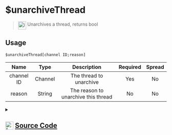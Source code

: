 # $unarchiveThread
> <img align="top" src="https://upload.wikimedia.org/wikipedia/commons/thumb/e/e4/Infobox_info_icon.svg/160px-Infobox_info_icon.svg.png?20150409153300" alt="image" width="25" height="auto"> Unarchives a thread, returns bool
## Usage
```
$unarchiveThread[channel ID;reason]
```
| Name | Type | Description | Required | Spread
| :---: | :---: | :---: | :---: | :---: |
channel ID | Channel | The thread to unarchive | Yes | No
reason | String | The reason to unarchive this thread | No | No
<details>
<summary>
    
## <img align="top" src="https://cdn4.iconfinder.com/data/icons/iconsimple-logotypes/512/github-512.png" alt="image" width="25" height="auto">  [Source Code](https://github.com/tryforge/ForgeScript-V2/blob/main/src/native/unarchiveThread.ts)
    
</summary>
    
```ts
import { BaseChannel, ThreadChannel } from "discord.js"
import { ArgType, NativeFunction, Return } from "../structures"
import noop from "../functions/noop"

export default new NativeFunction({
    name: "$unarchiveThread",
    version: "1.0.0",
    description: "Unarchives a thread, returns bool",
    brackets: true,
    unwrap: true,
    args: [
        {
            name: "channel ID",
            description: "The thread to unarchive",
            rest: false,
            required: true,
            type: ArgType.Channel,
            check: (i: BaseChannel) => i.isThread(),
        },
        {
            name: "reason",
            description: "The reason to unarchive this thread",
            rest: false,
            type: ArgType.String,
        },
    ],
    async execute(_, [channel, reason]) {
        const thread = channel as ThreadChannel

        const success = await thread.setArchived(false, reason || undefined).catch(noop)

        return this.success(!!success)
    },
})

```
    
</details>
